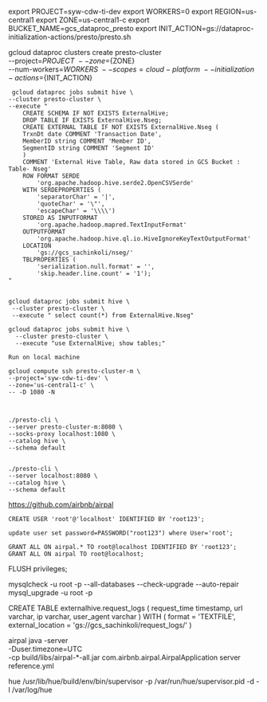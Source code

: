 export PROJECT=syw-cdw-ti-dev
export WORKERS=0
export REGION=us-central1 
export ZONE=us-central1-c
export BUCKET_NAME=gcs_dataproc_presto
export INIT_ACTION=gs://dataproc-initialization-actions/presto/presto.sh

gcloud dataproc clusters create presto-cluster \
     --project=${PROJECT} \
     --zone=${ZONE} \
     --num-workers=${WORKERS} \
     --scopes=cloud-platform \
     --initialization-actions=${INIT_ACTION}


     gcloud dataproc jobs submit hive \
    --cluster presto-cluster \
    --execute "
        CREATE SCHEMA IF NOT EXISTS ExternalHive;
        DROP TABLE IF EXISTS ExternalHive.Nseg;
        CREATE EXTERNAL TABLE IF NOT EXISTS ExternalHive.Nseg (
        TrxnDt date COMMENT 'Transaction Date',
        MemberID string COMMENT 'Member ID',
        SegmentID string COMMENT 'Segment ID'
        )
        COMMENT 'External Hive Table, Raw data stored in GCS Bucket : Table- Nseg'
        ROW FORMAT SERDE
            'org.apache.hadoop.hive.serde2.OpenCSVSerde'
        WITH SERDEPROPERTIES (
            'separatorChar' = '|',
            'quoteChar' = '\"',
            'escapeChar' = '\\\\')
        STORED AS INPUTFORMAT
            'org.apache.hadoop.mapred.TextInputFormat'
        OUTPUTFORMAT
            'org.apache.hadoop.hive.ql.io.HiveIgnoreKeyTextOutputFormat'
        LOCATION
            'gs://gcs_sachinkoli/nseg/'
        TBLPROPERTIES (
            'serialization.null.format' = '',
            'skip.header.line.count' = '1');
    "
    
    
    gcloud dataproc jobs submit hive \
     --cluster presto-cluster \
     --execute " select count(*) from ExternalHive.Nseg"

    gcloud dataproc jobs submit hive \
      --cluster presto-cluster \
      --execute "use ExternalHive; show tables;" 
    
    Run on local machine
    
    gcloud compute ssh presto-cluster-m \
    --project='syw-cdw-ti-dev' \
    --zone='us-central1-c' \
    -- -D 1080 -N
    
    
    
    ./presto-cli \
    --server presto-cluster-m:8080 \
    --socks-proxy localhost:1080 \
    --catalog hive \
    --schema default

    
    ./presto-cli \
    --server localhost:8080 \
    --catalog hive \
    --schema default


https://github.com/airbnb/airpal
    
    
    CREATE USER 'root'@'localhost' IDENTIFIED BY 'root123';
    
    update user set password=PASSWORD("root123") where User='root';
    
    GRANT ALL ON airpal.* TO root@localhost IDENTIFIED BY 'root123';
    GRANT ALL ON airpal TO root@localhost;
FLUSH privileges;

mysqlcheck -u root -p --all-databases --check-upgrade --auto-repair
mysql_upgrade -u root -p


CREATE TABLE externalhive.request_logs (
  request_time timestamp,
  url varchar,
  ip varchar,
  user_agent varchar
)
WITH (
  format = 'TEXTFILE',
  external_location = 'gs://gcs_sachinkoli/request_logs/'
)


airpal
    java -server \
         -Duser.timezone=UTC \
         -cp build/libs/airpal-*-all.jar com.airbnb.airpal.AirpalApplication server reference.yml
     
hue
     /usr/lib/hue/build/env/bin/supervisor -p /var/run/hue/supervisor.pid -d -l /var/log/hue
